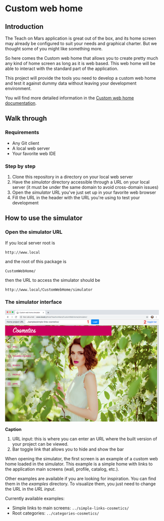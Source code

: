 # Custom web home
## Introduction
The Teach on Mars application is great out of the box, and its home screen may already be configured to suit your needs and graphical charter. But we thought some of you might like something more.

So here comes the Custom web home that allows you to create pretty much any kind of home screen as long as it is web based. This web home will be able to interact with the standard part of the application.

This project will provide the tools you need to develop a custom web home and test it against dummy data without leaving your development environment.

You will find more detailed information in the [Custom web home documentation](https://github.com/TeachonMars/CustomWebHome/raw/master/doc/ToM%20Custom%20Web%20Home%20v18.3.pdf).

## Walk through
### Requirements
* Any Git client
* A local web server
* Your favorite web IDE

### Step by step
1. Clone this repository in a directory on your local web server
2. Have the _simulator_ directory accessible through a URL on your local server (it must be under the same domain to avoid cross-domain issues)
3. Open the _simulator_ URL you've just set up in your favorite web browser
4. Fill the URL in the header with the URL you're using to test your development


## How to use the simulator ##
### Open the simulator URL

If you local server root is

    http://www.local

and the root of this package is

    CustomWebHome/

then the URL to access the simulator should be

    http://www.local/CustomWebHome/simulator

### The simulator interface

![The home web home simulator interface](https://raw.githubusercontent.com/TeachonMars/CustomWebHome/master/doc/simulator-1.png "The home web home simulator interface")

**Caption**
1. URL input: this is where you can enter an URL where the built version of your project can be viewed.
2. Bar toggle link that allows you to hide and show the bar

When opening the simulator, the first screen is an example of a custom web home loaded in the simulator. This example is a simple home with links to the application main screens (wall, profile, catalog, etc.).

Other examples are available if you are looking for inspiration. You can find them in the _examples_ directory. To visualize them, you just need to change the URL in the _URL input_.

Currently available examples:
* Simple links to main screens: `../simple-links-cosmetics/`
* Root categories: `../categories-cosmetics/`






